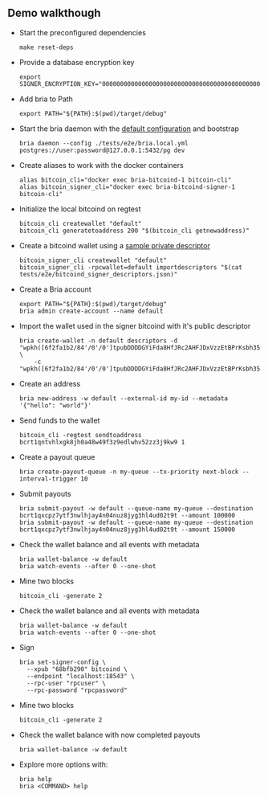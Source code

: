 ## Demo walkthough
* Start the preconfigured dependencies
  ```
  make reset-deps
  ```
* Provide a database encryption key
  ```
  export SIGNER_ENCRYPTION_KEY="0000000000000000000000000000000000000000000000000000000000000000"
  ```
* Add bria to Path
  ```
  export PATH="${PATH}:$(pwd)/target/debug"
  ```
* Start the bria daemon with the [default configuration](../tests/e2e/bria.local.yml) and bootstrap
  ```
  bria daemon --config ./tests/e2e/bria.local.yml postgres://user:password@127.0.0.1:5432/pg dev
  ```

* Create aliases to work with the docker containers
  ```
  alias bitcoin_cli="docker exec bria-bitcoind-1 bitcoin-cli"
  alias bitcoin_signer_cli="docker exec bria-bitcoind-signer-1 bitcoin-cli"
  ```
* Initialize the local bitcoind on regtest
  ```
  bitcoin_cli createwallet "default"
  bitcoin_cli generatetoaddress 200 "$(bitcoin_cli getnewaddress)"
  ```
* Create a bitcoind wallet using a [sample private descriptor](../tests/e2e/bitcoind_signer_descriptors.json)
  ```
  bitcoin_signer_cli createwallet "default"
  bitcoin_signer_cli -rpcwallet=default importdescriptors "$(cat tests/e2e/bitcoind_signer_descriptors.json)"
  ```
* Create a Bria account
  ```
  export PATH="${PATH}:$(pwd)/target/debug"
  bria admin create-account --name default
  ```
* Import the wallet used in the signer bitcoind with it's public descriptor
  ```
  bria create-wallet -n default descriptors -d "wpkh([6f2fa1b2/84'/0'/0']tpubDDDDGYiFda8HfJRc2AHFJDxVzzEtBPrKsbh35EaW2UGd5qfzrF2G87ewAgeeRyHEz4iB3kvhAYW1sH6dpLepTkFUzAktumBN8AXeXWE9nd1/0/*)#l6n08zmr" \
      -c "wpkh([6f2fa1b2/84'/0'/0']tpubDDDDGYiFda8HfJRc2AHFJDxVzzEtBPrKsbh35EaW2UGd5qfzrF2G87ewAgeeRyHEz4iB3kvhAYW1sH6dpLepTkFUzAktumBN8AXeXWE9nd1/1/*)#wwkw6htm"
  ```
* Create an address
  ```
  bria new-address -w default --external-id my-id --metadata '{"hello": "world"}'
  ```
* Send funds to the wallet
  ```
  bitcoin_cli -regtest sendtoaddress bcrt1qntvhlxgk8jh0a48w49f3z9edlwhv52zz3j9kw9 1
  ```
* Create a payout queue
  ```
  bria create-payout-queue -n my-queue --tx-priority next-block --interval-trigger 10
  ```
* Submit payouts
  ```
  bria submit-payout -w default --queue-name my-queue --destination bcrt1qxcpz7ytf3nwlhjay4n04nuz8jyg3hl4ud02t9t --amount 100000
  bria submit-payout -w default --queue-name my-queue --destination bcrt1qxcpz7ytf3nwlhjay4n04nuz8jyg3hl4ud02t9t --amount 150000
  ```
* Check the wallet balance and all events with metadata
  ```
  bria wallet-balance -w default
  bria watch-events --after 0 --one-shot
  ```
* Mine two blocks
  ```
  bitcoin_cli -generate 2
  ```
* Check the wallet balance and all events with metadata
  ```
  bria wallet-balance -w default
  bria watch-events --after 0 --one-shot
  ```
* Sign
  ```
  bria set-signer-config \
    --xpub "68bfb290" bitcoind \
    --endpoint "localhost:18543" \
    --rpc-user "rpcuser" \
    --rpc-password "rpcpassword"
  ```
* Mine two blocks
  ```
  bitcoin_cli -generate 2
  ```
* Check the wallet balance with now completed payouts
  ```
  bria wallet-balance -w default
  ```
* Explore more options with:
  ```
  bria help
  bria <COMMAND> help
  ```
